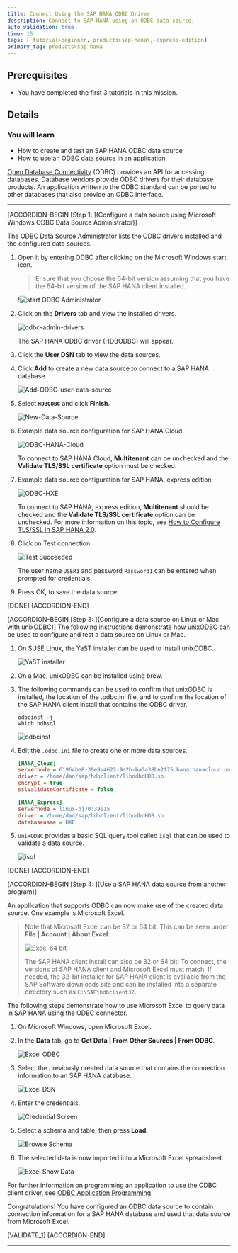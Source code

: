 ```yaml
---
title: Connect Using the SAP HANA ODBC Driver
description: Connect to SAP HANA using an ODBC data source.
auto_validation: true
time: 15
tags: [ tutorial>beginner, products>sap-hana\,-express-edition]
primary_tag: products>sap-hana
---
```


## Prerequisites
 - You have completed the first 3 tutorials in this mission.


## Details
### You will learn
  - How to create and test an SAP HANA ODBC data source
  - How to use an ODBC data source in an application

[Open Database Connectivity](https://en.wikipedia.org/wiki/Open_Database_Connectivity) (ODBC) provides an API for accessing databases.  Database vendors provide ODBC drivers for their database products.  An application written to the ODBC standard can be ported to other databases that also provide an ODBC interface.  

---

[ACCORDION-BEGIN [Step 1: ](Configure a data source using Microsoft Windows ODBC Data Source Administrator)]

The ODBC Data Source Administrator lists the ODBC drivers installed and the configured data sources.  

1. Open it by entering ODBC after clicking on the Microsoft Windows start icon.  

    >Ensure that you choose the 64-bit version assuming that you have the 64-bit version of the SAP HANA client installed.

    !![start ODBC Administrator](start-odbc.png)

2. Click on the **Drivers** tab and view the installed drivers.  

    ![odbc-admin-drivers](drivers.png)

    The SAP HANA ODBC driver (HDBODBC) will appear.  

3. Click the **User DSN** tab to view the data sources.  

4. Click **Add** to create a new data source to connect to a SAP HANA database.  

    ![Add-ODBC-user-data-source](ODBC-add.png)  

5. Select **`HDBODBC`** and click **Finish**.

    ![New-Data-Source](Create-new-data-source.png)

6. Example data source configuration for SAP HANA Cloud.   

    ![ODBC-HANA-Cloud](ODBC-HC.png)  

    To connect to SAP HANA Cloud, **Multitenant** can be unchecked and the **Validate TLS/SSL certificate** option must be checked.

7. Example data source configuration for SAP HANA, express edition.    

    ![ODBC-HXE](ODBC-HXE.png)  

    To connect to SAP HANA, express edition, **Multitenant** should be checked and the **Validate TLS/SSL certificate** option can be unchecked.  For more information on this topic, see [How to Configure TLS/SSL in SAP HANA 2.0](https://blogs.sap.com/2018/11/13/how-to-configure-tlsssl-in-sap-hana-2.0/).  

8. Click on Test connection.  

    ![Test Succeeded](testODBCWin.png)

    The user name `USER1` and password `Password1` can be entered when prompted for credentials.

9. Press OK, to save the data source.

[DONE]
[ACCORDION-END]


[ACCORDION-BEGIN [Step 3: ](Configure a data source on Linux or Mac with unixODBC)]
The following instructions demonstrate how [unixODBC](http://www.unixodbc.org/) can be used to configure and test a data source on Linux or Mac.  

1. On SUSE Linux, the YaST installer can be used to install unixODBC.

    ![YaST installer](unixODBC-install.png)

2. On a Mac, unixODBC can be installed using brew.

3. The following commands can be used to confirm that unixODBC is installed, the location of the .odbc.ini file, and to confirm the location of the SAP HANA client install that contains the ODBC driver.

    ```Shell (Linux)
    odbcinst -j
    which hdbsql
    ```

    ![odbcinst](odbcinst.png)

4. Edit the `.odbc.ini` file to create one or more data sources.

    ```.odbci.ini
    [HANA_Cloud]
    servernode = 61964be8-39e8-4622-9a2b-ba3a38be2f75.hana.hanacloud.ondemand.com:443
    driver = /home/dan/sap/hdbclient/libodbcHDB.so
    encrypt = true
    sslValidateCertificate = false

    [HANA_Express]
    servernode = linux-bj70:39015
    driver = /home/dan/sap/hdbclient/libodbcHDB.so
    databasename = HXE
    ```

5. `unixODBC` provides a basic SQL query tool called `isql` that can be used to validate a data source.

    ![isql](isqlQuery.png)

[DONE]
[ACCORDION-END]


[ACCORDION-BEGIN [Step 4: ](Use a SAP HANA data source from another program)]

An application that supports ODBC can now make use of the created data source.  One example is Microsoft Excel.  

> Note that Microsoft Excel can be 32 or 64 bit.  This can be seen under **File | Account | About Excel**.    
>
> ![Excel 64 bit](excel-64-bit.png)  
>
> The SAP HANA client install can also be 32 or 64 bit.  To connect, the versions of SAP HANA client and Microsoft Excel must match.  If needed, the 32-bit installer for SAP HANA client is available from the SAP Software downloads site and can be installed into a separate directory such as `C:\SAP\hdbclient32`.  

The following steps demonstrate how to use Microsoft Excel to query data in SAP HANA using the ODBC connector.  

1. On Microsoft Windows, open Microsoft Excel.

2. In the **Data** tab, go to **Get Data | From Other Sources | From ODBC**.

    ![Excel ODBC](ExcelODBC.png)  

3. Select the previously created data source that contains the connection information to an SAP HANA database.

    ![Excel DSN](ExcelDSN.png)  

4. Enter the credentials.  

    ![Credential Screen](ExcelCreds.png)

5. Select a schema and table, then press **Load**.

    ![Browse Schema](Excel-Browse-Schema.png)  

6. The selected data is now imported into a Microsoft Excel spreadsheet.

    ![Excel Show Data](ExcelShowData.png)  

For further information on programming an application to use the ODBC client driver, see [ODBC Application Programming](https://help.sap.com/viewer/f1b440ded6144a54ada97ff95dac7adf/latest/en-US/73f03d62240f435880ade3bc1242cc05.html).

Congratulations! You have configured an ODBC data source to contain connection information for a SAP HANA database and used that data source from Microsoft Excel.

[VALIDATE_1]
[ACCORDION-END]





---
